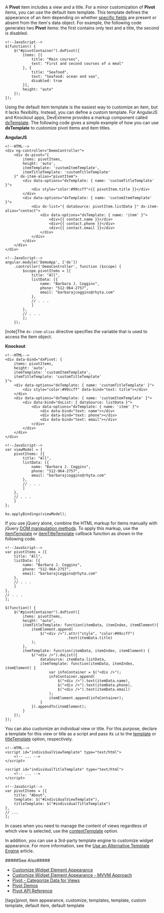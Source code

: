 A **Pivot** item includes a view and a title. For a minor customization of **Pivot** items, you can use the default item template. This template defines the appearance of an item depending on whether [specific fields](/api-reference/10%20UI%20Widgets/dxPivot/5%20Default%20Item%20Template '/Documentation/ApiReference/UI_Widgets/dxPivot/Default_Item_Template/') are present or absent from the item's data object. For example, the following code generates two **Pivot** items: the first contains only text and a title, the second is disabled.

    <!--JavaScript-->
    $(function() {
        $("#pivotContainer").dxPivot({
            items: [{
                title: "Main courses",
                text: "First and second courses of a meal"
            }, {
                title: "Seafood",
                text: "Seafood: ocean and sea",
                disabled: true
            }],
            height: "auto"
        });
    });

Using the default item template is the easiest way to customize an item, but it lacks flexibility. Instead, you can define a custom template. For AngularJS and Knockout apps, DevExtreme provides a markup component called [dxTemplate](/api-reference/10%20UI%20Widgets/Markup%20Components/dxTemplate '/Documentation/ApiReference/UI_Widgets/Markup_Components/dxTemplate/'). The following code gives a simple example of how you can use **dxTemplate** to customize pivot items and item titles.

**AngularJS**

    <!--HTML-->
    <div ng-controller="DemoController">
        <div dx-pivot="{
            items: pivotItems,
            height: 'auto',
            itemTemplate: 'customItemTemplate',
            itemTitleTemplate: 'customTitleTemplate'
        }" dx-item-alias="pivotItem">
            <div data-options="dxTemplate: { name: 'customTitleTemplate' }">
                <div style="color:#99ccff">{{ pivotItem.title }}</div>
            </div>
            <div data-options="dxTemplate: { name: 'customItemTemplate' }">
                <div dx-list="{ dataSource: pivotItem.listData }" dx-item-alias="contact">
                    <div data-options="dxTemplate: { name: 'item' }">
                        <div>{{ contact.name }}</div>
                        <div>{{ contact.phone }}</div>
                        <div>{{ contact.email }}</div>
                    </div>
                </div>
            </div>
        </div>
    </div>

<!---->

    <!--JavaScript-->
    angular.module('DemoApp', ['dx'])
        .controller('DemoController', function ($scope) {
            $scope.pivotItems = [{
                title: "All",
                listData: [{ 
                    name: "Barbara J. Coggins", 
                    phone: "512-964-2757", 
                    email: "barbarajcoggins@rhyta.com"
                },
                // . . .
                ]
            },
            // . . .
            ];
        });

[note]The `dx-item-alias` directive specifies the variable that is used to access the item object.

**Knockout**

    <!--HTML-->
    <div data-bind="dxPivot: { 
        items: pivotItems,
        height: 'auto',
        itemTemplate: 'customItemTemplate',
        itemTitleTemplate: 'customTitleTemplate' 
    }">
        <div data-options="dxTemplate: { name: 'customTitleTemplate' }">
            <div style="color:#99ccff" data-bind="text: title"></div>
        </div>
        <div data-options="dxTemplate: { name: 'customItemTemplate' }">
            <div data-bind="dxList: { dataSource: listData }">
                <div data-options="dxTemplate: { name: 'item' }">
                    <div data-bind="text: name"></div>
                    <div data-bind="text: phone"></div>
                    <div data-bind="text: email"></div>
                </div>
            </div>
        </div>
    </div>

<!---->

    <!--JavaScript-->
    var viewModel = {
        pivotItems: [{
            title: "All",
            listData: [{ 
                name: "Barbara J. Coggins", 
                phone: "512-964-2757", 
                email: "barbarajcoggins@rhyta.com"
            },
            // . . .
            ]
        },
        // . . .
        ]
    };

    ko.applyBindings(viewModel);

If you use jQuery alone, combine the HTML markup for items manually with jQuery [DOM manipulation methods](https://api.jquery.com/category/manipulation). To apply this markup, use the [itemTemplate](/api-reference/10%20UI%20Widgets/CollectionWidget/1%20Configuration/itemTemplate.md '/Documentation/ApiReference/UI_Widgets/dxPivot/Configuration/#itemTemplate') or [itemTitleTemplate](/api-reference/10%20UI%20Widgets/dxPivot/1%20Configuration/itemTitleTemplate.md '/Documentation/ApiReference/UI_Widgets/dxPivot/Configuration/#itemTitleTemplate') callback function as shown in the following code.

    <!--JavaScript-->
    var pivotItems = [{
        title: "All",
        listData: [{ 
            name: "Barbara J. Coggins", 
            phone: "512-964-2757", 
            email: "barbarajcoggins@rhyta.com"
        },
        // . . .
        ]
    },
    // . . .
    ];

    $(function() {
        $("#pivotContainer").dxPivot({
            items: pivotItems,
            height: "auto",
            itemTitleTemplate: function(itemData, itemIndex, itemElement){
                itemElement.append(
                    $("<div />").attr("style", "color:#99ccff")
                                .text(itemData.title)
                );
            },
            itemTemplate: function(itemData, itemIndex, itemElement) {
                $("<div />").dxList({
                    dataSource: itemData.listData,
                    itemTemplate: function(itemData, itemIndex, itemElement) {
                        var infoContainer = $("<div />");
                        infoContainer.append(
                            $("<div />").text(itemData.name),
                            $("<div />").text(itemData.phone),
                            $("<div />").text(itemData.email)
                        );
                        itemElement.append(infoContainer);   
                    }
                }).appendTo(itemElement);
            }
        });
    });

You can also customize an individual view or title. For this purpose, declare a template for this view or title as a script and pass its `id` to the [template](/api-reference/10%20UI%20Widgets/CollectionWidget/5%20Default%20Item%20Template/template.md '/Documentation/ApiReference/UI_Widgets/dxNavBar/Default_Item_Template/#template') or [titleTemplate](/api-reference/10%20UI%20Widgets/dxPivot/5%20Default%20Item%20Template/titleTemplate.md '/Documentation/ApiReference/UI_Widgets/dxPivot/Default_Item_Template/#titleTemplate') option, respectively.

    <!--HTML-->
    <script id="individualViewTemplate" type="text/html">
        <!-- ... -->
    </script>

    <script id="individualTitleTemplate" type="text/html">
        <!-- ... -->
    </script>

<!---->

    <!--JavaScript-->
    var pivotItems = [{
        title: "About",
        template: $("#individualViewTemplate"),
        titleTemplate: $("#individualTitleTemplate")
    },
    // ...
    ];

In cases when you need to manage the content of views regardless of which view is selected, use the [contentTemplate](/api-reference/10%20UI%20Widgets/dxPivot/1%20Configuration/contentTemplate.md '/Documentation/ApiReference/UI_Widgets/dxPivot/Configuration/#contentTemplate') option.

In addition, you can use a 3rd-party template engine to customize widget appearance. For more information, see the [Use an Alternative Template Engine](/concepts/05%20Widgets/zz%20Common/05%20UI%20Widgets/30%20Customize%20Widget%20Element%20Appearance/5%20Use%20an%20Alternative%20Template%20Engine.md '/Documentation/Guide/Widgets/Common/UI_Widgets/Customize_Widget_Element_Appearance/#Use_an_Alternative_Template_Engine') article.

#####See Also#####
- [Customize Widget Element Appearance](/Documentation/Guide/Widgets/Common/UI_Widgets/Customize_Widget_Element_Appearance/#Customize_Widget_Element_Appearance)
- [Customize Widget Element Appearance - MVVM Approach](/concepts/05%20Widgets/zz%20Common/05%20UI%20Widgets/35%20Customize%20Widget%20Element%20Appearance%20-%20MVVM%20Approach '/Documentation/Guide/Widgets/Common/UI_Widgets/Customize_Widget_Element_Appearance_-_MVVM_Approach/')
- [Pivot - Categorize Data for Views](/concepts/05%20Widgets/Pivot/10%20Categorize%20Data%20for%20Views.md '/Documentation/Guide/Widgets/Pivot/Categorize_Data_for_Views')
- [Pivot Demos](https://js.devexpress.com/Demos/WidgetsGallery/#demo/navigation-pivot-overview/ios7)
- [Pivot API Reference](/api-reference/10%20UI%20Widgets/dxPivot '/Documentation/ApiReference/UI_Widgets/dxPivot/')

[tags]pivot, item appearance, customize, templates, template, custom template, default item, default template
